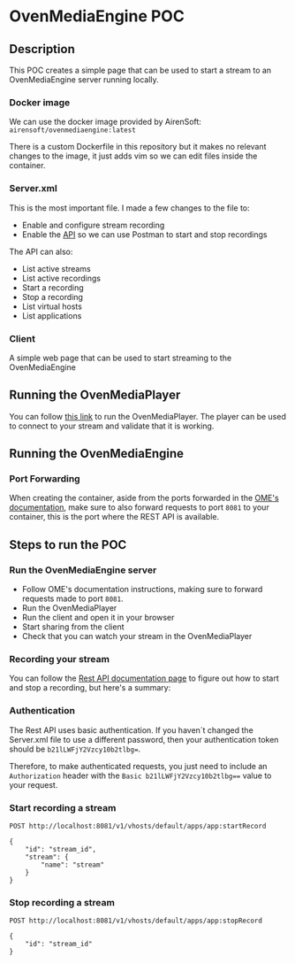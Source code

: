 # OvenMediaEngine POC

## Description
This POC creates a simple page that can be used to start a stream to an OvenMediaEngine server running locally.

### Docker image
We can use the docker image provided by AirenSoft: `airensoft/ovenmediaengine:latest`

There is a custom Dockerfile in this repository but it makes no relevant changes to the image, it just adds vim so we can edit files inside the container.

### Server.xml
This is the most important file. I made a few changes to the file to:

- Enable and configure stream recording
- Enable the [API](https://airensoft.gitbook.io/ovenmediaengine/rest-api) so we can use Postman to start and stop recordings

The API can also:
- List active streams
- List active recordings
- Start a recording
- Stop a recording
- List virtual hosts
- List applications

### Client
A simple web page that can be used to start streaming to the OvenMediaEngine

## Running the OvenMediaPlayer
You can follow [this link](https://airensoft.gitbook.io/ovenmediaengine/quick-start#run-ovenplayer-demo) to run the OvenMediaPlayer. The player can be used to connect to your stream and validate that it is working.

## Running the OvenMediaEngine

### Port Forwarding
When creating the container, aside from the ports forwarded in the [OME's documentation](https://airensoft.gitbook.io/ovenmediaengine/quick-start#run-ovenmediaengine), make sure to also forward requests to port `8081` to your container, this is the port where the REST API is available.


## Steps to run the POC

### Run the OvenMediaEngine server
- Follow OME's documentation instructions, making sure to forward requests made to port `8081`.
- Run the OvenMediaPlayer
- Run the client and open it in your browser
- Start sharing from the client
- Check that you can watch your stream in the OvenMediaPlayer

### Recording your stream
You can follow the [Rest API documentation page](https://airensoft.gitbook.io/ovenmediaengine/rest-api) to figure out how to start and stop a recording, but here's a summary:

### Authentication
The Rest API uses basic authentication. If you haven´t changed the Server.xml file to use a different password, then your authentication token should be `b21lLWFjY2Vzcy10b2tlbg=`.

Therefore, to make authenticated requests, you just need to include an `Authorization` header with the `Basic b21lLWFjY2Vzcy10b2tlbg==` value to your request.

### Start recording a stream

`POST http://localhost:8081/v1/vhosts/default/apps/app:startRecord`

```
{
    "id": "stream_id",
    "stream": {
        "name": "stream"
    }
}
```

### Stop recording a stream

`POST http://localhost:8081/v1/vhosts/default/apps/app:stopRecord`
```
{
    "id": "stream_id"
}
```